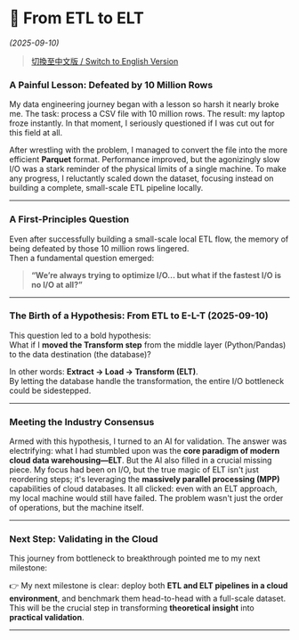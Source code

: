 # 📖 From ETL to ELT
*(2025-09-10)*
> [切換至中文版 / Switch to English Version](./from_ETL_to_ELT_zh.md)

### A Painful Lesson: Defeated by 10 Million Rows
My data engineering journey began with a lesson so harsh it nearly broke me. The task: process a CSV file with 10 million rows. The result: my laptop froze instantly. In that moment, I seriously questioned if I was cut out for this field at all.

After wrestling with the problem, I managed to convert the file into the more efficient **Parquet** format. Performance improved, but the agonizingly slow I/O was a stark reminder of the physical limits of a single machine. To make any progress, I reluctantly scaled down the dataset, focusing instead on building a complete, small-scale ETL pipeline locally.

---

### A First-Principles Question
Even after successfully building a small-scale local ETL flow, the memory of being defeated by those 10 million rows lingered.  
Then a fundamental question emerged:

> **“We’re always trying to optimize I/O… but what if the fastest I/O is no I/O at all?”**

---

### The Birth of a Hypothesis: From ETL to E-L-T (2025-09-10)
This question led to a bold hypothesis:  
What if I **moved the Transform step** from the middle layer (Python/Pandas) to the data destination (the database)?  

In other words: **Extract → Load → Transform (ELT)**.  
By letting the database handle the transformation, the entire I/O bottleneck could be sidestepped.

---

### Meeting the Industry Consensus
Armed with this hypothesis, I turned to an AI for validation. The answer was electrifying: what I had stumbled upon was the **core paradigm of modern cloud data warehousing—ELT**. But the AI also filled in a crucial missing piece. My focus had been on I/O, but the true magic of ELT isn't just reordering steps; it's leveraging the **massively parallel processing (MPP)** capabilities of cloud databases. It all clicked: even with an ELT approach, my local machine would still have failed. The problem wasn't just the order of operations, but the machine itself.

---

### Next Step: Validating in the Cloud
This journey from bottleneck to breakthrough pointed me to my next milestone:

👉 My next milestone is clear: deploy both **ETL and ELT pipelines in a cloud environment**, and benchmark them head-to-head with a full-scale dataset. 
This will be the crucial step in transforming **theoretical insight** into **practical validation**.

---


